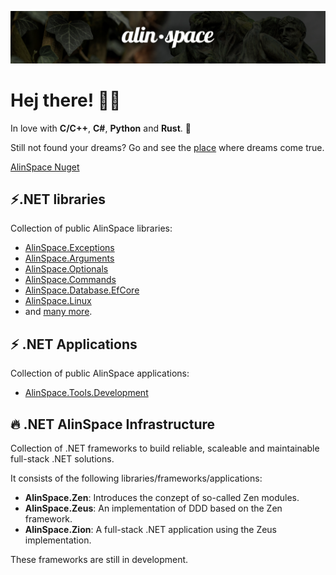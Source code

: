 ![Cover](Assets/Cover04.jpg?raw=true)

# Hej there! 👋😋

In love with **C/C++**, **C#**, **Python** and **Rust**. 🥰

Still not found your dreams? Go and see the [place](https://alin.space) where dreams come true.

[AlinSpace Nuget](https://www.nuget.org/profiles/alin.space)

## ⚡.NET libraries 

Collection of public AlinSpace libraries:

- [AlinSpace.Exceptions](https://github.com/alin-andersen/AlinSpace.Exceptions)
- [AlinSpace.Arguments](https://github.com/alin-andersen/AlinSpace.Arguments)
- [AlinSpace.Optionals](https://github.com/alin-andersen/AlinSpace.Optionals)
- [AlinSpace.Commands](https://github.com/alin-andersen/AlinSpace.Commands)
- [AlinSpace.Database.EfCore](https://github.com/alin-andersen/AlinSpace.Database.EfCore)
- [AlinSpace.Linux](https://github.com/alin-andersen/AlinSpace.Linux) 
- and [many more](https://github.com/alin-andersen/AlinSpace.Libraries/).

## ⚡ .NET Applications

Collection of public AlinSpace applications:

- [AlinSpace.Tools.Development](https://github.com/alin-andersen/AlinSpace.Tools.Development)

## 🔥 .NET AlinSpace Infrastructure

Collection of .NET frameworks to build reliable, scaleable and maintainable full-stack .NET solutions.

It consists of the following libraries/frameworks/applications:

- **AlinSpace.Zen**: Introduces the conzept of so-called Zen modules.
- **AlinSpace.Zeus**: An implementation of DDD based on the Zen framework.
- **AlinSpace.Zion**: A full-stack .NET application using the Zeus implementation.

These frameworks are still in development.
